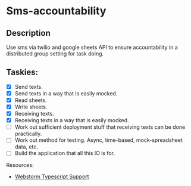 Sms-accountability
======

Description
---
Use sms via twilio and google sheets API to ensure accountability in a distributed group setting for task doing.

Taskies:
---
 - [x] Send texts.
 - [x] Send texts in a way that is easily mocked.
 - [x] Read sheets.
 - [x] Write sheets.
 - [x] Receiving texts.
 - [x] Receiving texts in a way that is easily mocked.
 - [ ] Work out sufficient deployment stuff that receiving texts can be done practically.
 - [ ] Work out method for testing. Async, time-based, mock-spreadsheet data, etc.
 - [ ] Build the application that all this IO is for.

Resources:
 - [Webstorm Typescript Support](https://www.jetbrains.com/help/webstorm/2016.3/transpiling-typescript-to-javascript.html)
